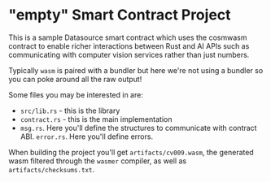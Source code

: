 # "empty" Smart Contract Project

This is a sample Datasource smart contract which uses the cosmwasm contract to
enable richer interactions between Rust and AI APIs such as communicating with
computer vision services rather than just numbers.

Typically `wasm` is paired with a bundler but here we're not using a
bundler so you can poke around all the raw output!

Some files you may be interested in are:

- `src/lib.rs` - this is the library
- `contract.rs` - this is the main implementation
- `msg.rs`. Here you'll define the structures to communicate with contract ABI.
  `error.rs`. Here you'll define errors.

When building the project you'll get `artifacts/cv009.wasm`, the generated wasm
filtered through the `wasmer` compiler, as well as `artifacts/checksums.txt`.
